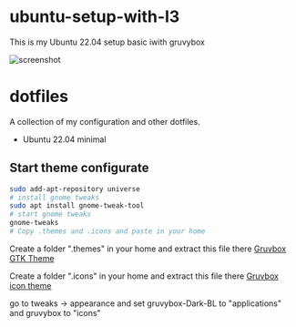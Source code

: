 # ubuntu-setup-with-I3
This is my Ubuntu 22.04 setup basic iwith gruvybox

![screenshot](screenshots/dirty.png)

# dotfiles

A collection of my configuration and other dotfiles.

* Ubuntu 22.04 minimal

## Start theme configurate

```bash
sudo add-apt-repository universe
# install gnome tweaks
sudo apt install gnome-tweak-tool
# start gnome tweaks
gnome-tweaks
# Copy .themes and .icons and paste in your home
```


Create a folder ".themes" in your home and extract this file there
[Gruvbox GTK Theme](https://www.gnome-look.org/p/1681313)

Create a folder ".icons" in your home and extract this file there
[Gruvbox icon theme](https://www.gnome-look.org/p/1327720/)

go to tweaks -> appearance and set gruvybox-Dark-BL to "applications" and gruvybox to "icons"